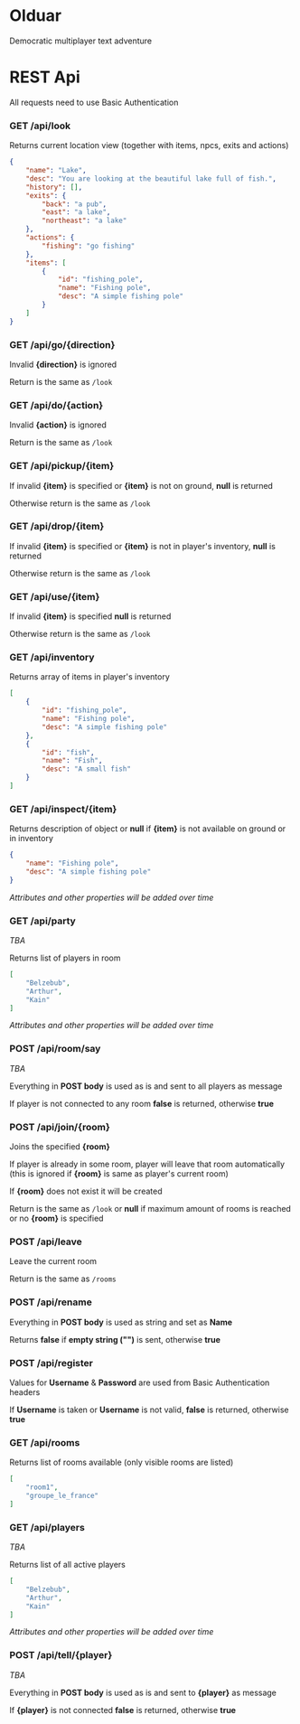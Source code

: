 Olduar
======

Democratic multiplayer text adventure

REST Api
========

All requests need to use Basic Authentication

### GET /api/look
Returns current location view (together with items, npcs, exits and actions)
```json
{
    "name": "Lake",
    "desc": "You are looking at the beautiful lake full of fish.",
    "history": [],
    "exits": {
        "back": "a pub",
        "east": "a lake",
        "northeast": "a lake"
    },
    "actions": {
        "fishing": "go fishing"
    },
    "items": [
        {
            "id": "fishing_pole",
            "name": "Fishing pole",
            "desc": "A simple fishing pole"
        }
    ]
}
```

### GET /api/go/{direction}
Invalid __{direction}__ is ignored

Return is the same as `/look`

### GET /api/do/{action}
Invalid __{action}__ is ignored

Return is the same as `/look`

### GET /api/pickup/{item}
If invalid __{item}__ is specified or __{item}__ is not on ground, __null__ is returned

Otherwise return is the same as `/look`

### GET /api/drop/{item}
If invalid __{item}__ is specified or __{item}__ is not in player's inventory, __null__ is returned

Otherwise return is the same as `/look`

### GET /api/use/{item}
If invalid __{item}__ is specified __null__ is returned

Otherwise return is the same as `/look`

### GET /api/inventory
Returns array of items in player's inventory
```json
[
	{
		"id": "fishing_pole",
		"name": "Fishing pole",
		"desc": "A simple fishing pole"
	},
	{
		"id": "fish",
		"name": "Fish",
		"desc": "A small fish"
	}
]
```

### GET /api/inspect/{item}
Returns description of object or __null__ if __{item}__ is not available on ground or in inventory
```json
{
    "name": "Fishing pole",
    "desc": "A simple fishing pole"
}
```
*Attributes and other properties will be added over time*

### GET /api/party
*TBA*

Returns list of players in room
```json
[
    "Belzebub",
    "Arthur",
    "Kain"
]
```
*Attributes and other properties will be added over time*

### POST /api/room/say
*TBA*

Everything in __POST body__ is used as is and sent to all players as message

If player is not connected to any room __false__ is returned, otherwise __true__

### POST /api/join/{room}
Joins the specified __{room}__

If player is already in some room, player will leave that room automatically (this is ignored if __{room}__ is same as player's current room)

If __{room}__ does not exist it will be created

Return is the same as `/look` or __null__ if maximum amount of rooms is reached or no __{room}__ is specified

### POST /api/leave
Leave the current room

Return is the same as `/rooms`

### POST /api/rename
Everything in __POST body__ is used as string and set as __Name__

Returns __false__ if __empty string ("")__ is sent, otherwise __true__

### POST /api/register
Values for __Username__ & __Password__ are used from Basic Authentication headers

If __Username__ is taken or __Username__ is not valid, __false__ is returned, otherwise __true__

### GET /api/rooms
Returns list of rooms available (only visible rooms are listed)
```json
[
    "room1",
    "groupe_le_france"
]
```

### GET /api/players
*TBA*

Returns list of all active players
```json
[
    "Belzebub",
    "Arthur",
    "Kain"
]
```
*Attributes and other properties will be added over time*

### POST /api/tell/{player}
*TBA*

Everything in __POST body__ is used as is and sent to __{player}__ as message

If __{player}__ is not connected __false__ is returned, otherwise __true__
